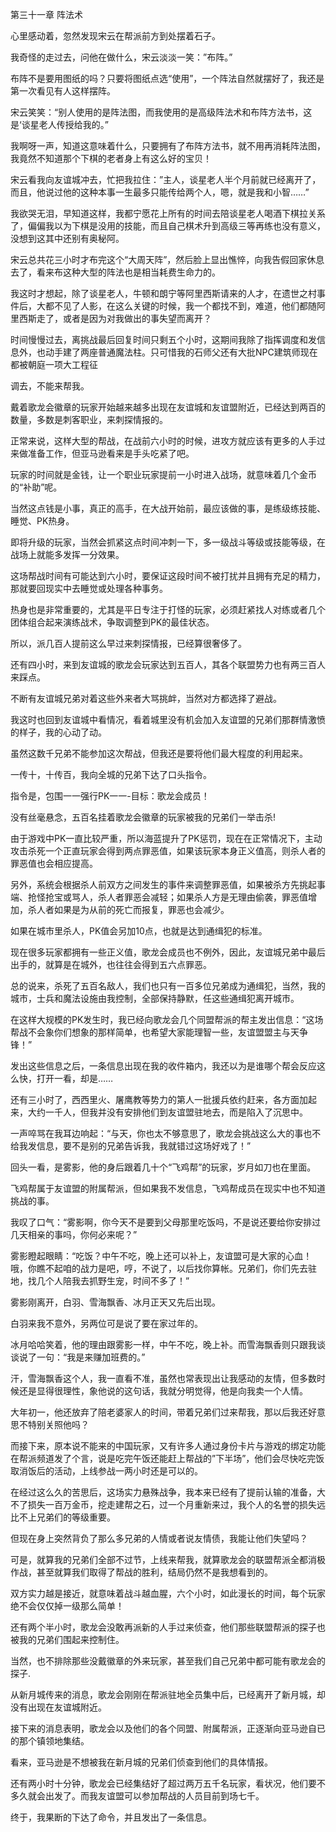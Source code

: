 第三十一章 阵法术


心里感动着，忽然发现宋云在帮派前方到处摆着石子。

我奇怪的走过去，问他在做什么，宋云淡淡一笑：”布阵。”

布阵不是要用图纸的吗？只要将图纸点选“使用”，一个阵法自然就摆好了，我还是第一次看见有人这样摆阵。

宋云笑笑：“别人使用的是阵法图，而我使用的是高级阵法术和布阵方法书，这是‘谈星老人传授给我的。”

我啊呀一声，知道这意味着什么，只要拥有了布阵方法书，就不用再消耗阵法图，我竟然不知道那个下棋的老者身上有这么好的宝贝！

宋云看我向友谊城冲去，忙把我拉住：”主人，谈星老人半个月前就已经离开了，而且，他说过他的这种本事一生最多只能传给两个人，嗯，就是我和小智……”

我欲哭无泪，早知道这样，我都宁愿花上所有的时间去陪谈星老人喝酒下棋拉关系了，偏偏我以为下棋是没用的技能，而且自己棋术升到高级三等再练也没有意义，没想到这其中还别有奥秘阿。

宋云总共花三小时才布完这个“大周天阵”，然后脸上显出憔悴，向我告假回家休息去了，看来布这种大型的阵法也是相当耗费生命力的。

我这时才想起，除了谈星老人，牛顿和朗宁等阿里西斯请来的人才，在遗世之村事件后，大都不见了人影，在这么关键的时候，我一个都找不到，难道，他们都随阿里西斯走了，或者是因为对我做出的事失望而离开？

时间慢慢过去，离挑战最后回复时间只剩五个小时，这期间我除了指挥调度和发信息外，也动手建了两座普通魔法柱。只可惜我的石师父还有大批NPC建筑师现在都被朝庭一项大工程征

调去，不能来帮我。

戴着歌龙会徽章的玩家开始越来越多出现在友谊城和友谊盟附近，已经达到两百的数量，多数是刺客职业，来刺探情报的。

正常来说，这样大型的帮战，在战前六小时的时候，进攻方就应该有更多的人手过来做准备工作，但亚马逊看来是手头吃紧了吧。

玩家的时间就是金钱，让一个职业玩家提前一小时进入战场，就意味着几个金币的“补助”呢。

当然这点钱是小事，真正的高手，在大战开始前，最应该做的事，是练级练技能、睡觉、PK热身。

即将升级的玩家，当然会抓紧这点时间冲刺一下，多一级战斗等级或技能等级，在战场上就能多发挥一分效果。

这场帮战时间有可能达到六小时，要保证这段时间不被打扰并且拥有充足的精力，那就要回现实中去睡觉或处理各种事务。

热身也是非常重要的，尤其是平日专注于打怪的玩家，必须赶紧找人对练或者几个团体组合起来演练战术，争取调整到PK的最佳状态。

所以，派几百人提前这么早过来刺探情报，已经算很奢侈了。

还有四小时，来到友谊城的歌龙会玩家达到五百人，其各个联盟势力也有两三百人来踩点。

不断有友谊城兄弟对着这些外来者大骂挑衅，当然对方都选择了避战。

我这时也回到友谊城中看情况，看着城里没有机会加入友谊盟的兄弟们那群情激愤的样子，我的心动了动。

虽然这数千兄弟不能参加这次帮战，但我还是要将他们最大程度的利用起来。

一传十，十传百，我向全城的兄弟下达了口头指令。

指令是，包围一一强行PK一一-目标：歌龙会成员！

没有丝毫悬念，五百名挂着歌龙会徽章的玩家被我的兄弟们一举击杀!

由于游戏中PK一直比较严重，所以海蓝提升了PK惩罚，现在在正常情况下，主动攻击杀死一个正直玩家会得到两点罪恶值，如果该玩家本身正义值高，则杀人者的罪恶值也会相应提高。

另外，系统会根据杀人前双方之间发生的事件来调整罪恶值，如果被杀方先挑起事端、抢怪抢宝或骂人，杀人者罪恶会减轻；如果杀人方是无理由偷袭，罪恶值增加，杀人者如果是为从前的死亡而报复，罪恶也会减少。

如果在城市里杀人，PK值会另加10点，也就是达到通缉犯的标准。

现在很多玩家都拥有一些正义值，歌龙会成员也不例外，因此，友谊城兄弟中最后出手的，就算是在城外，也往往会得到五六点罪恶。

总的说来，杀死了五百名敌人，我们也只有一百多位兄弟成为通缉犯，当然，我的城市，士兵和魔法设施由我控制，全部保持静默，任这些通缉犯离开城市。

在这样大规模的PK发生时，我已经向歌龙会几个同盟帮派的帮主发出信息：“这场帮战不会象你们想象的那样简单，也希望大家能理智一些，友谊盟盟主与天争锋！”

发出这些信息之后，一条信息出现在我的收件箱内，我还以为是谁哪个帮会反应这么快，打开一看，却是……

还有三小时了，西西里火、屠鹰教等势力的第人一批援兵依约赶来，各方面加起来，大约一千人，但我并没有安排他们到友谊盟驻地去，而是陷入了沉思中。

一声啐骂在我耳边响起：“与天，你也太不够意思了，歌龙会挑战这么大的事也不给我发信息，要不是别的兄弟告诉我，我就错过这场好戏了！”

回头一看，是雾影，他的身后跟着几十个“飞鸡帮”的玩家，岁月如刀也在里面。

飞鸡帮属于友谊盟的附属帮派，但如果我不发信息，飞鸡帮成员在现实中也不知道挑战的事。

我叹了口气：“雾影啊，你今天不是要到父母那里吃饭吗，不是说还要给你安排过几天相亲的事吗，你何必来呢？”

雾影瞪起眼睛：“吃饭？中午不吃，晚上还可以补上，友谊盟可是大家的心血！哦，你瞧不起咱的战力是吧，哼，不说了，以后找你算帐。兄弟们，你们先去驻地，找几个人陪我去抓野生宠，时间不多了！”

雾影刚离开，白羽、雪海飘香、冰月正天又先后出现。

白羽来我不意外，另两位可是说了要在家过年的。

冰月哈哈笑着，他的理由跟雾影一样，中午不吃，晚上补。而雪海飘香则只跟我谈谈说了一句：“我是来赚加班费的。”

汗，雪海飘香这个人，我一直看不准，虽然也常表现出让我感动的友情，但多数时候还是显得很理性，象他说的这句话，我就分明觉得，他是向我卖一个人情。

大年初一，他还放弃了陪老婆家人的时间，带着兄弟们过来帮我，那以后我还好意思不特别关照他吗？

而接下来，原本说不能来的中国玩家，又有许多人通过身份卡片与游戏的绑定功能在帮派频道发了个言，说是吃完午饭还能赶上帮战的”下半场”，他们会尽快吃完饭取消饭后的活动，上线参战一两小时还是可以的。

在经过这么久的苦思后，这场实力悬殊战争，我本来已经有了提前认输的准备，大不了损失一百万金币，挖走建帮之石，过一个月重新来过，我个人的名誉的损失远比不上兄弟们的等级重要。

但现在身上突然背负了那么多兄弟的人情或者说友情债，我能让他们失望吗？

可是，就算我的兄弟们全部不过节，上线来帮我，就算歌龙会的联盟帮派全都消极作战，甚至就算我们取得了帮战的胜利，结局仍然不是我想看到的。

双方实力越是接近，就意味着战斗越血腥，六个小时，如此漫长的时间，每个玩家绝不会仅仅掉一级那么简单！

还有两个半小时，歌龙会没敢再派新的人手过来侦查，他们那些联盟帮派的探子也被我的兄弟们围起来控制住。

当然，也不排除那些没戴徽章的外来玩家，甚至我们自己兄弟中都可能有歌龙会的探子.

从新月城传来的消息，歌龙会刚刚在帮派驻地全员集中后，已经离开了新月城，却没有出现在友谊城附近。

接下来的消息表明，歌龙会以及他们的各个同盟、附属帮派，正逐渐向亚马逊自已的那个镇领地集结。

看来，亚马逊是不想被我在新月城的兄弟们侦查到他们的具体情报。

还有两小时十分钟，歌龙会已经集结好了超过两万五千名玩家，看状况，他们要不多久就会出发了。而我友谊盟可以参加帮战的人员目前到场七千。

终于，我果断的下达了命令，并且发出了一条信息。





